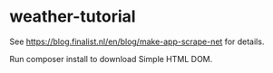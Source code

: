 # weather-tutorial

See https://blog.finalist.nl/en/blog/make-app-scrape-net for details.

Run composer install to download Simple HTML DOM.
